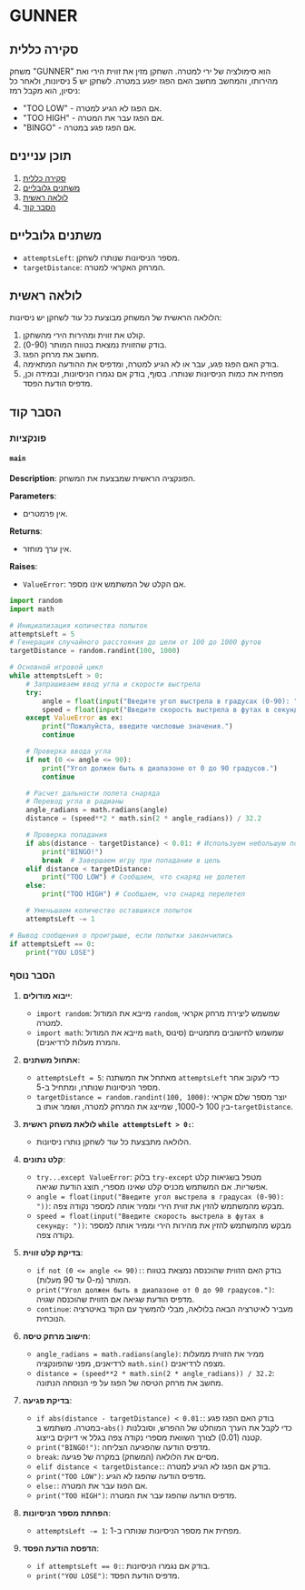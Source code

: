 # GUNNER

## סקירה כללית

משחק "GUNNER" הוא סימולציה של ירי למטרה. השחקן מזין את זווית הירי ואת מהירותו, והמחשב מחשב האם הפגז יפגע במטרה. לשחקן יש 5 ניסיונות, ולאחר כל ניסיון, הוא מקבל רמז:
- "TOO LOW" - אם הפגז לא הגיע למטרה.
- "TOO HIGH" - אם הפגז עבר את המטרה.
- "BINGO" - אם הפגז פגע במטרה.

## תוכן עניינים

1. [סקירה כללית](#סקירה-כללית)
2. [משתנים גלובליים](#משתנים-גלובליים)
3. [לולאה ראשית](#לולאה-ראשית)
4. [הסבר קוד](#הסבר-קוד)

## משתנים גלובליים

- `attemptsLeft`: מספר הניסיונות שנותרו לשחקן.
- `targetDistance`: המרחק האקראי למטרה.

## לולאה ראשית
הלולאה הראשית של המשחק מבוצעת כל עוד לשחקן יש ניסיונות:
1. קולט את זווית ומהירות הירי מהשחקן.
2. בודק שהזווית נמצאת בטווח המותר (0-90).
3. מחשב את מרחק הפגז.
4. בודק האם הפגז פגע, עבר או לא הגיע למטרה, ומדפיס את ההודעה המתאימה.
5. מפחית את כמות הניסיונות שנותרו.
בסוף, בודק אם נגמרו הניסיונות, ובמידה וכן, מדפיס הודעת הפסד.

## הסבר קוד
### פונקציות

#### `main`
**Description**: הפונקציה הראשית שמבצעת את המשחק.

**Parameters**:
- אין פרמטרים.

**Returns**:
- אין ערך מוחזר.

**Raises**:
- `ValueError`: אם הקלט של המשתמש אינו מספר.
```python
import random
import math

# Инициализация количества попыток
attemptsLeft = 5
# Генерация случайного расстояния до цели от 100 до 1000 футов
targetDistance = random.randint(100, 1000)

# Основной игровой цикл
while attemptsLeft > 0:
    # Запрашиваем ввод угла и скорости выстрела
    try:
        angle = float(input("Введите угол выстрела в градусах (0-90): "))
        speed = float(input("Введите скорость выстрела в футах в секунду: "))
    except ValueError as ex:
        print("Пожалуйста, введите числовые значения.")
        continue

    # Проверка ввода угла
    if not (0 <= angle <= 90):
        print("Угол должен быть в диапазоне от 0 до 90 градусов.")
        continue

    # Расчет дальности полета снаряда
    # Перевод угла в радианы
    angle_radians = math.radians(angle)
    distance = (speed**2 * math.sin(2 * angle_radians)) / 32.2

    # Проверка попадания
    if abs(distance - targetDistance) < 0.01: # Используем небольшую погрешность для сравнения
        print("BINGO!")
        break  # Завершаем игру при попадании в цель
    elif distance < targetDistance:
        print("TOO LOW") # Сообщаем, что снаряд не долетел
    else:
        print("TOO HIGH") # Сообщаем, что снаряд перелетел

    # Уменьшаем количество оставшихся попыток
    attemptsLeft -= 1

# Вывод сообщения о проигрыше, если попытки закончились
if attemptsLeft == 0:
    print("YOU LOSE")
```
### הסבר נוסף

1.  **ייבוא מודולים**:
    *   `import random`: מייבא את המודול `random`, שמשמש ליצירת מרחק אקראי למטרה.
    *   `import math`: מייבא את המודול `math`, שמשמש לחישובים מתמטיים (סינוס והמרת מעלות לרדיאנים).

2.  **אתחול משתנים**:
    *   `attemptsLeft = 5`: מאתחל את המשתנה `attemptsLeft` כדי לעקוב אחר מספר הניסיונות שנותרו, ומתחיל ב-5.
    *   `targetDistance = random.randint(100, 1000)`: יוצר מספר שלם אקראי בין 100 ל-1000, שמייצג את המרחק למטרה, ושומר אותו ב-`targetDistance`.

3.  **לולאת משחק ראשית `while attemptsLeft > 0:`**:
    *   הלולאה מתבצעת כל עוד לשחקן נותרו ניסיונות.

4.  **קלט נתונים**:
    *   `try...except ValueError`: בלוק `try-except` מטפל בשגיאות קלט אפשריות. אם המשתמש מכניס קלט שאינו מספרי, תוצג הודעת שגיאה.
    *   `angle = float(input("Введите угол выстрела в градусах (0-90): "))`: מבקש מהמשתמש להזין את זווית הירי וממיר אותה למספר נקודה צפה.
    *   `speed = float(input("Введите скорость выстрела в футах в секунду: "))`: מבקש מהמשתמש להזין את מהירות הירי וממיר אותה למספר נקודה צפה.

5.  **בדיקת קלט זווית**:
    *   `if not (0 <= angle <= 90):`: בודק האם הזווית שהוכנסה נמצאת בטווח המותר (מ-0 עד 90 מעלות).
    *   `print("Угол должен быть в диапазоне от 0 до 90 градусов.")`: מדפיס הודעת שגיאה אם הזווית שהוכנסה שגויה.
    *   `continue`: מעביר לאיטרציה הבאה בלולאה, מבלי להמשיך עם הקוד באיטרציה הנוכחית.

6.  **חישוב מרחק טיסה**:
    *   `angle_radians = math.radians(angle)`: ממיר את הזווית ממעלות לרדיאנים, מפני שהפונקציה `math.sin()` מצפה לרדיאנים.
    *   `distance = (speed**2 * math.sin(2 * angle_radians)) / 32.2`: מחשב את מרחק הטיסה של הפגז על פי הנוסחה הנתונה.

7.  **בדיקת פגיעה**:
    *   `if abs(distance - targetDistance) < 0.01:`: בודק האם הפגז פגע במטרה. משתמש ב-`abs()` כדי לקבל את הערך המוחלט של ההפרש, וסובלנות קטנה (0.01) לצורך השוואת מספרי נקודה צפה בגלל אי דיוקים בייצוג.
    *   `print("BINGO!")`: מדפיס הודעה שהפגיעה הצליחה.
    *   `break`: מסיים את הלולאה (המשחק) במקרה של פגיעה.
    *   `elif distance < targetDistance:`: בודק אם הפגז לא הגיע למטרה.
    *   `print("TOO LOW")`: מדפיס הודעה שהפגז לא הגיע.
    *   `else:`: אם הפגז עבר את המטרה.
    *   `print("TOO HIGH")`: מדפיס הודעה שהפגז עבר את המטרה.

8.  **הפחתת מספר הניסיונות**:
    *   `attemptsLeft -= 1`: מפחית את מספר הניסיונות שנותרו ב-1.

9.  **הדפסת הודעת הפסד**:
    *   `if attemptsLeft == 0:`: בודק אם נגמרו הניסיונות.
    *   `print("YOU LOSE")`: מדפיס הודעת הפסד.